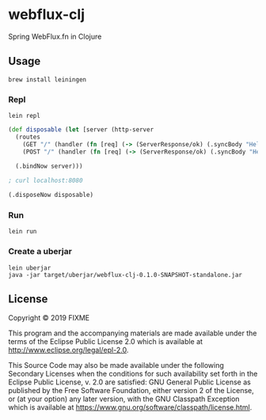 # webflux-clj

Spring WebFlux.fn in Clojure

## Usage

```
brew install leiningen
```


### Repl

```
lein repl
```

```clojure
(def disposable (let [server (http-server 
  (routes 
    (GET "/" (handler (fn [req] (-> (ServerResponse/ok) (.syncBody "Hello GET!!")))))
    (POST "/" (handler (fn [req] (-> (ServerResponse/ok) (.syncBody "Hello POST!!")))))))]
    
  (.bindNow server)))

; curl localhost:8080

(.disposeNow disposable)
```

### Run

```
lein run
```

### Create a uberjar


```
lein uberjar
java -jar target/uberjar/webflux-clj-0.1.0-SNAPSHOT-standalone.jar 
```

## License

Copyright © 2019 FIXME

This program and the accompanying materials are made available under the
terms of the Eclipse Public License 2.0 which is available at
http://www.eclipse.org/legal/epl-2.0.

This Source Code may also be made available under the following Secondary
Licenses when the conditions for such availability set forth in the Eclipse
Public License, v. 2.0 are satisfied: GNU General Public License as published by
the Free Software Foundation, either version 2 of the License, or (at your
option) any later version, with the GNU Classpath Exception which is available
at https://www.gnu.org/software/classpath/license.html.
